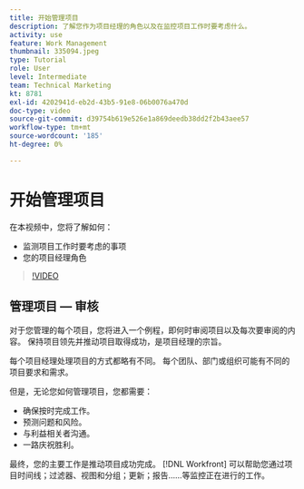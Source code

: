 ```yaml
---
title: 开始管理项目
description: 了解您作为项目经理的角色以及在监控项目工作时要考虑什么。
activity: use
feature: Work Management
thumbnail: 335094.jpeg
type: Tutorial
role: User
level: Intermediate
team: Technical Marketing
kt: 8781
exl-id: 4202941d-eb2d-43b5-91e8-06b0076a470d
doc-type: video
source-git-commit: d39754b619e526e1a869deedb38dd2f2b43aee57
workflow-type: tm+mt
source-wordcount: '185'
ht-degree: 0%

---
```


# 开始管理项目

在本视频中，您将了解如何：

* 监测项目工作时要考虑的事项
* 您的项目经理角色

>[!VIDEO](https://video.tv.adobe.com/v/335094/?quality=12)

## 管理项目 — 审核

对于您管理的每个项目，您将进入一个例程，即何时审阅项目以及每次要审阅的内容。 保持项目领先并推动项目取得成功，是项目经理的宗旨。

每个项目经理处理项目的方式都略有不同。 每个团队、部门或组织可能有不同的项目要求和需求。

但是，无论您如何管理项目，您都需要：

* 确保按时完成工作。
* 预测问题和风险。
* 与利益相关者沟通。
* 一路庆祝胜利。

最终，您的主要工作是推动项目成功完成。 [!DNL Workfront] 可以帮助您通过项目时间线；过滤器、视图和分组；更新；报告……等监控正在进行的工作。

<!---
learn more urls
3 universal principles of project management
What is a project manager?
Project management knowledge areas
9 best practices for effective project management
10 work management problems and how to solve them
--->
